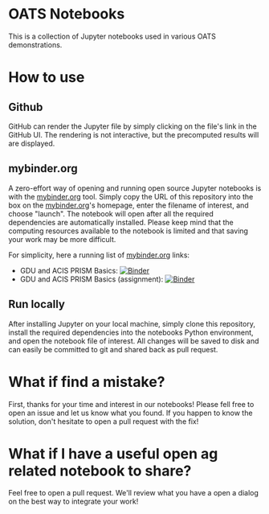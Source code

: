 # OATS Notebooks

This is a collection of Jupyter notebooks used in various OATS demonstrations.

# How to use

## Github

GitHub can render the Jupyter file by simply clicking on the file's link in the
GitHub UI. The rendering is not interactive, but the precomputed results will
are displayed.

## mybinder.org

A zero-effort way of opening and running open source Jupyter notebooks is with
the [mybinder.org](https://mybinder.org) tool. Simply copy the URL of this
repository into the box on the [mybinder.org](https://mybinder.org)'s
homepage, enter the filename of interest, and choose "launch". The notebook
will open after all the required dependencies are automatically installed.
Please keep mind that the computing resources available to the notebook is
limited and that saving your work may be more difficult.

For simplicity, here a running list of [mybinder.org](https://mybinder.org)
links:

- GDU and ACIS PRISM Basics: [![Binder](https://mybinder.org/badge_logo.svg)](https://mybinder.org/v2/gh/oats-center/notebooks/HEAD?filepath=GDU_and_ACIS_PRISM%2FGDU_and_ACIS_PRISM.ipynb)
- GDU and ACIS PRISM Basics (assignment): [![Binder](https://mybinder.org/badge_logo.svg)](https://mybinder.org/v2/gh/mmarrella/notebooks/HEAD?filepath=GDU_and_ACIS_PRISM%2FGDU_and_ACIS_PRISM-assignment.ipynb)

## Run locally

After installing Jupyter on your local machine, simply clone this repository,
install the required dependencies into the notebooks Python environment, and
open the notebook file of interest. All changes will be saved to disk and can
easily be committed to git and shared back as pull request.

# What if find a mistake?

First, thanks for your time and interest in our notebooks! Please fell free to
open an issue and let us know what you found. If you happen to know the
solution, don't hesitate to open a pull request with the fix!

# What if I have a useful open ag related notebook to share?

Feel free to open a pull request. We'll review what you have a open a dialog on
the best way to integrate your work!

